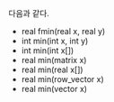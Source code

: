 다음과 같다.

* real fmin(real x, real y)
* int min(int x, int y)
* int min(int x[])
* real min(matrix x)
* real min(real x[])
* real min(row_vector x)
* real min(vector x)
